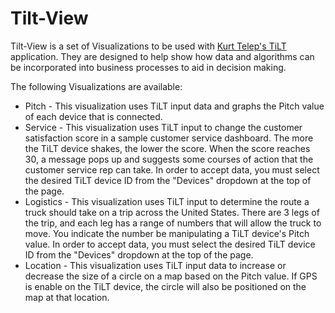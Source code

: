 # Tilt-View

Tilt-View is a set of Visualizations to be used with [Kurt Telep's TiLT](https://github.com/ktelep/tilt) application. They are designed to help show how data and algorithms can be incorporated into business processes to aid in decision making.

The following Visualizations are available:

* Pitch - This visualization uses TiLT input data and graphs the Pitch value of each device that is connected.
* Service - This visualization uses TiLT input to change the customer satisfaction score in a sample customer service dashboard. The more the TiLT device shakes, the lower the score. When the score reaches 30, a message pops up and suggests some courses of action that the customer service rep can take. In order to accept data, you must select the desired TiLT device ID from the "Devices" dropdown at the top of the page.
* Logistics - This visualization uses TiLT input to determine the route a truck should take on a trip across the United States. There are 3 legs of the trip, and each leg has a range of numbers that will allow the truck to move. You indicate the number be manipulating a TiLT device's Pitch value. In order to accept data, you must select the desired TiLT device ID from the "Devices" dropdown at the top of the page.
* Location - This visualization uses TiLT input data to increase or decrease the size of a circle on a map based on the Pitch value. If GPS is enable on the TiLT device, the circle will also be positioned on the map at that location.
